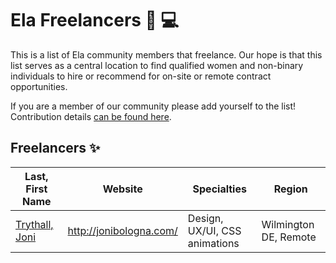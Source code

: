 # Ela Freelancers 💜 💻

This is a list of Ela community members that freelance. Our hope is that this list serves as a central location to find qualified women and non-binary individuals to hire or recommend for on-site or remote contract opportunities. 

If you are a member of our community please add yourself to the list! Contribution details [can be found here](/CONTRIBUTING.md).  

## Freelancers ✨

Last, First Name | Website | Specialties | Region
------------ | ------- | ------- | -------
[Trythall, Joni](/individual-profiles/trythall.md) | http://jonibologna.com/ | Design, UX/UI, CSS animations | Wilmington DE, Remote
